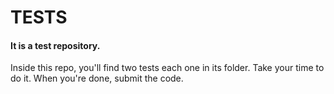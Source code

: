 # TESTS

#### It is a test repository.
Inside this repo, you'll find two tests each one in its folder.
Take your time to do it. When you're done, submit the code.
